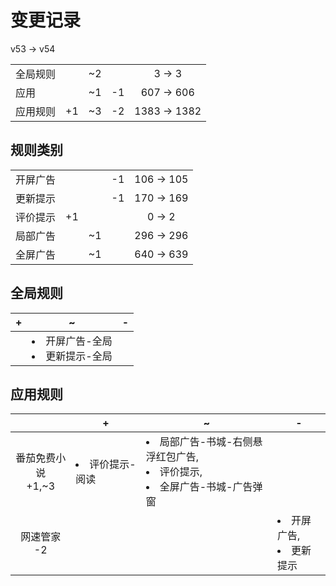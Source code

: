 # 变更记录

v53 -> v54

||||||
|-|:-:|:-:|:-:|:-:|
|全局规则||~2||3 -> 3|
|应用||~1|-1|607 -> 606|
|应用规则|+1|~3|-2|1383 -> 1382|

## 规则类别

||||||
|-|:-:|:-:|:-:|:-:|
|开屏广告|||-1|106 -> 105|
|更新提示|||-1|170 -> 169|
|评价提示|+1|||0 -> 2|
|局部广告||~1||296 -> 296|
|全屏广告||~1||640 -> 639|

## 全局规则

|+|~|-|
|-|-|-|
||<li>开屏广告-全局<li>更新提示-全局||

## 应用规则

||+|~|-|
|:-:|-|-|-|
|番茄免费小说<br>+1,~3|<li>评价提示-阅读|<li>局部广告-书城-右侧悬浮红包广告,<li>评价提示,<li>全屏广告-书城-广告弹窗||
|网速管家<br>-2|||<li>开屏广告,<li>更新提示|
